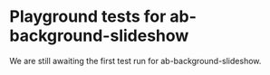 # Playground tests for ab-background-slideshow
We are still awaiting the first test run for ab-background-slideshow.
